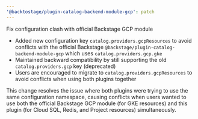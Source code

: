 ```yaml
---
'@backtostage/plugin-catalog-backend-module-gcp': patch
---
```


Fix configuration clash with official Backstage GCP module

- Added new configuration key `catalog.providers.gcpResources` to avoid conflicts with the official Backstage `@backstage/plugin-catalog-backend-module-gcp` which uses `catalog.providers.gcp.gke`
- Maintained backward compatibility by still supporting the old `catalog.providers.gcp` key (deprecated)
- Users are encouraged to migrate to `catalog.providers.gcpResources` to avoid conflicts when using both plugins together

This change resolves the issue where both plugins were trying to use the same configuration namespace, causing conflicts when users wanted to use both the official Backstage GCP module (for GKE resources) and this plugin (for Cloud SQL, Redis, and Project resources) simultaneously.